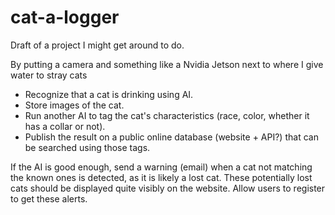 # cat-a-logger
Draft of a project I might get around to do.

By putting a camera and something like a Nvidia Jetson next to where I give water to stray cats
- Recognize that a cat is drinking using AI.
- Store images of the cat.
- Run another AI to tag the cat's characteristics (race, color, whether it has a collar or not).
- Publish the result on a public online database (website + API?) that can be searched using those tags.

If the AI is good enough, send a warning (email) when a cat not matching the known ones is detected, as it is likely a lost cat. These potentially lost cats should be displayed quite visibly on the website. Allow users to register to get these alerts.
